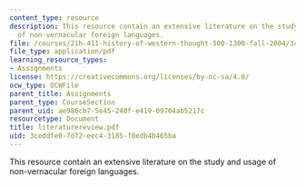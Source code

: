 ```yaml
---
content_type: resource
description: This resource contain an extensive literature on the study and usage
  of non-vernacular foreign languages.
file: /courses/21h-411-history-of-western-thought-500-1300-fall-2004/3ceddfe07d72eec43185f0edb4b465ba_literaturereview.pdf
file_type: application/pdf
learning_resource_types:
- Assignments
license: https://creativecommons.org/licenses/by-nc-sa/4.0/
ocw_type: OCWFile
parent_title: Assignments
parent_type: CourseSection
parent_uid: ae986cb7-5e45-240f-e419-09704ab5217c
resourcetype: Document
title: literaturereview.pdf
uid: 3ceddfe0-7d72-eec4-3185-f0edb4b465ba
---
```

This resource contain an extensive literature on the study and usage of non-vernacular foreign languages.
